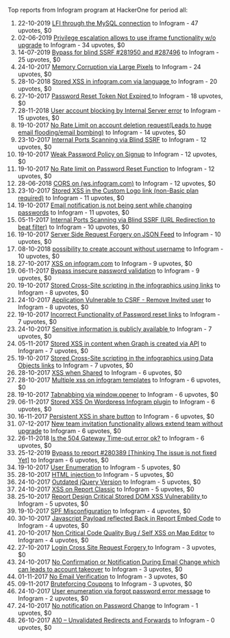 Top reports from Infogram program at HackerOne for period all:

1. 22-10-2019 [LFI through the MySQL connection](https://hackerone.com/reports/719875) to Infogram - 47 upvotes, $0
2. 02-06-2019 [Privilege escalation allows to use iframe functionality w/o upgrade](https://hackerone.com/reports/594080) to Infogram - 34 upvotes, $0
3. 14-07-2019 [Bypass for blind SSRF #281950 and #287496](https://hackerone.com/reports/642675) to Infogram - 25 upvotes, $0
4. 24-10-2017 [Memory Corruption via Large Pixels](https://hackerone.com/reports/282518) to Infogram - 24 upvotes, $0
5. 28-10-2018 [Stored XSS in infogram.com via language ](https://hackerone.com/reports/430029) to Infogram - 20 upvotes, $0
6. 27-10-2017 [Password Reset Token Not Expired ](https://hackerone.com/reports/283550) to Infogram - 18 upvotes, $0
7. 28-11-2018 [User account blocking by Internal Server error](https://hackerone.com/reports/451052) to Infogram - 15 upvotes, $0
8. 19-10-2017 [No Rate Limit on account deletion request(Leads to huge email flooding/email bombing)](https://hackerone.com/reports/280534) to Infogram - 14 upvotes, $0
9. 23-10-2017 [Internal Ports Scanning via Blind SSRF](https://hackerone.com/reports/281950) to Infogram - 12 upvotes, $0
10. 19-10-2017 [Weak Password Policy on Signup](https://hackerone.com/reports/280504) to Infogram - 12 upvotes, $0
11. 19-10-2017 [No Rate limit on Password Reset Function](https://hackerone.com/reports/280389) to Infogram - 12 upvotes, $0
12. 28-06-2018 [CORS on (ws.infogram.com)](https://hackerone.com/reports/372452) to Infogram - 12 upvotes, $0
13. 23-10-2017 [Stored XSS in the Custom Logo link (non-Basic plan required)](https://hackerone.com/reports/282209) to Infogram - 11 upvotes, $0
14. 19-10-2017 [Email notification is not being sent while changing passwords](https://hackerone.com/reports/280519) to Infogram - 11 upvotes, $0
15. 05-11-2017 [Internal Ports Scanning via Blind SSRF  (URL Redirection to beat filter)](https://hackerone.com/reports/287496) to Infogram - 10 upvotes, $0
16. 19-10-2017 [Server Side Request Forgery on JSON Feed](https://hackerone.com/reports/280511) to Infogram - 10 upvotes, $0
17. 08-10-2018 [possibility to create account without username](https://hackerone.com/reports/420583) to Infogram - 10 upvotes, $0
18. 27-10-2017 [XSS on infogram.com](https://hackerone.com/reports/283565) to Infogram - 9 upvotes, $0
19. 06-11-2017 [Bypass insecure password validation](https://hackerone.com/reports/287758) to Infogram - 9 upvotes, $0
20. 19-10-2017 [Stored Cross-Site scripting in the infographics using links](https://hackerone.com/reports/280495) to Infogram - 8 upvotes, $0
21. 24-10-2017 [Application Vulnerable to CSRF - Remove Invited user](https://hackerone.com/reports/282490) to Infogram - 8 upvotes, $0
22. 19-10-2017 [Incorrect Functionality of Password reset links](https://hackerone.com/reports/280529) to Infogram - 7 upvotes, $0
23. 24-10-2017 [Sensitive information is publicly available ](https://hackerone.com/reports/282475) to Infogram - 7 upvotes, $0
24. 05-11-2017 [Stored XSS in content when Graph is created via API](https://hackerone.com/reports/287562) to Infogram - 7 upvotes, $0
25. 19-10-2017 [Stored Cross-Site scripting in the infographics using Data Objects links](https://hackerone.com/reports/280503) to Infogram - 7 upvotes, $0
26. 28-10-2017 [XSS when Shared](https://hackerone.com/reports/283821) to Infogram - 6 upvotes, $0
27. 28-10-2017 [Multiple xss on infogram templates](https://hackerone.com/reports/283825) to Infogram - 6 upvotes, $0
28. 19-10-2017 [Tabnabbing via window.opener](https://hackerone.com/reports/280500) to Infogram - 6 upvotes, $0
29. 06-11-2017 [Stored XSS On Wordpress Infogram plugin](https://hackerone.com/reports/287688) to Infogram - 6 upvotes, $0
30. 16-11-2017 [Persistent XSS in share button](https://hackerone.com/reports/290794) to Infogram - 6 upvotes, $0
31. 07-12-2017 [New team invitation functionality allows extend team without upgrade](https://hackerone.com/reports/295900) to Infogram - 6 upvotes, $0
32. 26-11-2018 [Is the 504 Gateway Time-out error ok?](https://hackerone.com/reports/449818) to Infogram - 6 upvotes, $0
33. 25-12-2019 [Bypass to report #280389 [Thinking The issue is not fixed Yet]](https://hackerone.com/reports/764335) to Infogram - 6 upvotes, $0
34. 19-10-2017 [User Enumeration](https://hackerone.com/reports/280509) to Infogram - 5 upvotes, $0
35. 28-10-2017 [HTML injection ](https://hackerone.com/reports/283742) to Infogram - 5 upvotes, $0
36. 24-10-2017 [Outdated jQuery Version](https://hackerone.com/reports/282363) to Infogram - 5 upvotes, $0
37. 24-10-2017 [XSS on Report Classic](https://hackerone.com/reports/282535) to Infogram - 5 upvotes, $0
38. 25-10-2017 [Report Design Critical Stored DOM XSS Vulnerability ](https://hackerone.com/reports/282909) to Infogram - 5 upvotes, $0
39. 19-10-2017 [SPF Misconfiguration](https://hackerone.com/reports/280408) to Infogram - 4 upvotes, $0
40. 30-10-2017 [Javascript Payload reflected Back in Report Embed Code](https://hackerone.com/reports/284082) to Infogram - 4 upvotes, $0
41. 20-10-2017 [Non Critical Code Quality Bug / Self XSS on Map Editor](https://hackerone.com/reports/280865) to Infogram - 4 upvotes, $0
42. 27-10-2017 [Login Cross Site Request Forgery ](https://hackerone.com/reports/283482) to Infogram - 3 upvotes, $0
43. 24-10-2017 [No Confirmation or Notification During Email Change which can leads to account takeover](https://hackerone.com/reports/282572) to Infogram - 3 upvotes, $0
44. 01-11-2017 [No Email Verification](https://hackerone.com/reports/285153) to Infogram - 3 upvotes, $0
45. 09-11-2017 [Bruteforcing Coupons](https://hackerone.com/reports/288846) to Infogram - 3 upvotes, $0
46. 24-10-2017 [User enumeration via forgot password error message](https://hackerone.com/reports/282564) to Infogram - 2 upvotes, $0
47. 24-10-2017 [No notification on Password Change](https://hackerone.com/reports/282570) to Infogram - 1 upvotes, $0
48. 26-10-2017 [A10 – Unvalidated Redirects and Forwards](https://hackerone.com/reports/283269) to Infogram - 0 upvotes, $0
